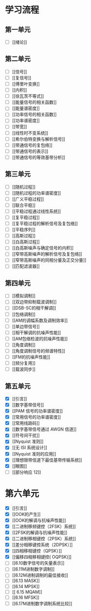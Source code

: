 # 学习流程
## 第一单元
- [ ] [[绪论]]
## 第二单元
- [ ] [[信号]]
- [ ] [[复信号]]
- [ ] [[傅里叶变换]]
- [ ] [[内积]]
- [ ] [[徐瓦茨不等式]]
- [ ] [[能量信号的相关函数]]
- [ ] [[能量谱密度]]
- [ ] [[功率信号的相关函数]]
- [ ] [[功率谱密度]]
- [ ] [[带宽]]
- [ ] [[线性时不变系统]]
- [ ] [[希尔伯特变换与解析信号]]
- [ ] [[带通信号的复包络]] 
- [ ] [[带通信号的表示]] 
- [ ] [[带通信号的等效基带分析]] 
## 第三单元
- [ ] [[随机过程]]
- [ ] [[随机过程的功率谱密度]]
- [ ] [[广义平稳过程]]
- [ ] [[联合平稳]]
- [ ] [[平稳过程通过线性系统]]
- [ ] [[复平稳过程]]
- [ ] [[复平稳过程的解析信号及复包络]] 
- [ ] [[平稳序列]]
- [ ] [[高斯过程]]
- [ ] [[白高斯过程]]
- [ ] [[白高斯噪声与确定信号的内积]]
- [ ] [[窄带高斯噪声的解析信号及复包络]] 
- [ ] [[窄带高斯噪声的同相分量及正交分量]] 
- [ ] [[匹配滤波器]] 
## 第四单元
- [ ] [[模拟调制]]
- [ ] [[双边带抑制载波调制]]
- [ ] [[DSB-SC的相干解调]]
- [ ] [[包络调制]]
- [ ] [[AM的调幅系数及调制效率]]
- [ ] [[单边带信号]] 
- [ ] [[相干解调的抗噪声性能]]
- [ ] [[AM包络检波的抗噪声性能]]
- [ ] [[角度调制]]
- [ ] [[角度调制信号的频谱特性]]
- [ ] [[FM的抗噪声性能]] 
- [ ] [[频分复用]]
- [ ] [[载波同步]]
## 第五单元
- [x] [[引言]]
- [x] [[数字基带信号]]
- [x] [[PAM 信号的功率谱密度]]
- [x] [[常用信号的功率谱密度]]
- [x] [[常用线路码]]
- [x] [[数字基带信号通过 AWGN 信道]]
- [x] [[符号间干扰]]
- [x] [[Nyquist 准则]]
- [x] [[无 ISI 系统设计]]
- [x] [[Nyquist 准则的应用]]
- [x] [[理想限带信道下最佳基带传输系统]]
- [x] [[眼图]]
- [ ] [[部分响应 12]]
# 第六单元
- [x] [[引言]]
- [x] [[OOK的产生]]
- [x] [[OOK的解调与抗噪声性能]]
- [x] [[二进制移频键控（2FSK）系统]]
- [x] [[2FSK的解调与抗噪声性能]]
- [x] [[二进制移相键控（2PSK）系统]]
- [x] [[差分相移键控系统（2DPSK）]]
- [x] [[四相移相键控（QPSK）]]
- [x] [[偏移四相移相键控( OQPSK)]]
- [ ] [[6.10数字信号的矢量表示]]
- [ ] [[6.11M进制数字调制]]
- [ ] [[6.12M进制调制的最佳接收]]
- [ ] [[6.13 MASK]]
- [ ] [[6.14 MPSK]]
- [ ] [[ 6.15 MQAM]]
- [ ] [[6.16 MFSK]]
- [ ] [[6.17M进制数字调制系统比较]]